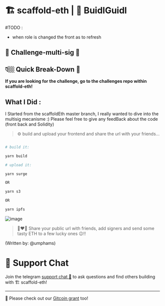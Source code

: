 # 🏗 scaffold-eth | 🏰 BuidlGuidl

#TODO : 
- when role is changed the front as to refresh




## 🚩 Challenge-multi-sig 👛

## 👇🏼 Quick Break-Down 👛

**If you are looking for the challenge, go to the challenges repo within scaffold-eth!**

## What I Did :

I Started from the scaffoldEth master branch, I really wanted to dive into the multisig mecanisme :) Please feel free to give any feedBack about the code (front back and Solidity) 

> ⚙️ build and upload your frontend and share the url with your friends...

```bash

# build it:

yarn build

# upload it:

yarn surge

OR

yarn s3

OR

yarn ipfs
```

![image](https://user-images.githubusercontent.com/2653167/109540985-7575f780-7a80-11eb-9ebd-39079cc2eb55.png)

> 👩‍❤️‍👨 Share your public url with friends, add signers and send some tasty ETH to a few lucky ones 😉!!

(Written by: @umphams)

# 💬 Support Chat

Join the telegram [support chat 💬](https://t.me/joinchat/KByvmRe5wkR-8F_zz6AjpA) to ask questions and find others building with 🏗 scaffold-eth!

---

🙏 Please check out our [Gitcoin grant](https://gitcoin.co/grants/2851/scaffold-eth) too!
